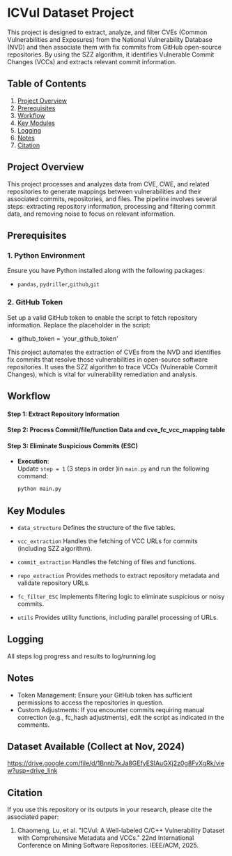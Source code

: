 # ICVul Dataset Project

This project is designed to extract, analyze, and filter CVEs (Common Vulnerabilities and Exposures) from the National Vulnerability Database (NVD) and then associate them with fix commits from GitHub open-source repositories. By using the SZZ algorithm, it identifies Vulnerable Commit Changes (VCCs) and extracts relevant commit information.

## Table of Contents
1. [Project Overview](#project-overview)
2. [Prerequisites](#prerequisites)
3. [Workflow](#workflow)
4. [Key Modules](#key-modules)
5. [Logging](#logging)
6. [Notes](#notes)
7. [Citation](#citation)

## Project Overview

This project processes and analyzes data from CVE, CWE, and related repositories to generate mappings between vulnerabilities and their associated commits, repositories, and files. The pipeline involves several steps: extracting repository information, processing and filtering commit data, and removing noise to focus on relevant information.

## Prerequisites

### 1. Python Environment
Ensure you have Python installed along with the following packages:
- `pandas`, `pydriller`,`github`,`git`

### 2. GitHub Token
Set up a valid GitHub token to enable the script to fetch repository information. Replace the placeholder in the script:
- github_token = 'your_github_token'


This project automates the extraction of CVEs from the NVD and identifies fix commits that resolve those vulnerabilities in open-source software repositories. It uses the SZZ algorithm to trace VCCs (Vulnerable Commit Changes), which is vital for vulnerability remediation and analysis.

## Workflow

#### Step 1: Extract Repository Information
#### Step 2: Process Commit/file/function Data and cve_fc_vcc_mapping table
#### Step 3: Eliminate Suspicious Commits (ESC)

- **Execution**:  
  Update `step = 1` (3 steps in order )in `main.py` and run the following command:
  ```bash
  python main.py

## Key Modules
- `data_structure`
Defines the structure of the five tables.

- `vcc_extraction`
Handles the fetching of VCC URLs for commits (including SZZ algorithm).

- `commit_extraction`
Handles the fetching of files and functions.

- `repo_extraction`
Provides methods to extract repository metadata and validate repository URLs.

- `fc_filter_ESC`
Implements filtering logic to eliminate suspicious or noisy commits.

- `utils`
Provides utility functions, including parallel processing of URLs.


## Logging
All steps log progress and results to log/running.log

## Notes
- Token Management: Ensure your GitHub token has sufficient permissions to access the repositories in question.
- Custom Adjustments: If you encounter commits requiring manual correction (e.g., fc_hash adjustments), edit the script as indicated in the comments.

## Dataset Available (Collect at Nov, 2024)
https://drive.google.com/file/d/1Bnnb7kJa8GEfyESIAuGXj2z0g8FvXgRk/view?usp=drive_link

## Citation
If you use this repository or its outputs in your research, please cite the associated paper:

1. Chaomeng, Lu, et al. "ICVul: A Well-labeled C/C++ Vulnerability Dataset with Comprehensive Metadata and VCCs." 22nd International Conference on Mining Software Repositories. IEEE/ACM, 2025.
